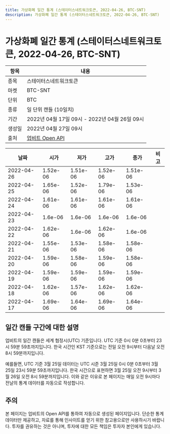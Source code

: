```yaml
---
title: 가상화폐 일간 통계 (스테이터스네트워크토큰, 2022-04-26, BTC-SNT)
description: 가상화폐 일간 통계 (스테이터스네트워크토큰, 2022-04-26, BTC-SNT)
---
```



가상화폐 일간 통계 (스테이터스네트워크토큰, 2022-04-26, BTC-SNT)
===

|항목|내용|
|--|--|
|종목|스테이터스네트워크토큰|
|마켓|BTC-SNT|
|단위|BTC|
|종류|일 단위 캔들 (10일치)|
|기간|2022년 04월 17일 09시 - 2022년 04월 26일 09시|
|생성일|2022년 04월 27일 09시|
|출처|[업비트 Open API](https://docs.upbit.com)|


|날짜|시가|저가|고가|종가|비고|
|--|--|--|--|--|--|
|2022-04-26|1.52e-06|1.51e-06|1.52e-06|1.51e-06|    |
|2022-04-25|1.65e-06|1.52e-06|1.79e-06|1.53e-06|    |
|2022-04-24|1.61e-06|1.61e-06|1.61e-06|1.61e-06|    |
|2022-04-23|1.6e-06|1.6e-06|1.6e-06|1.6e-06|    |
|2022-04-22|1.62e-06|1.6e-06|1.62e-06|1.6e-06|    |
|2022-04-21|1.55e-06|1.53e-06|1.58e-06|1.58e-06|    |
|2022-04-20|1.59e-06|1.58e-06|1.59e-06|1.58e-06|    |
|2022-04-19|1.59e-06|1.59e-06|1.59e-06|1.59e-06|    |
|2022-04-18|1.62e-06|1.57e-06|1.62e-06|1.62e-06|    |
|2022-04-17|1.69e-06|1.64e-06|1.69e-06|1.64e-06|    |


일간 캔들 구간에 대한 설명
---


업비트의 일간 캔들은 세계 협정시(UTC) 기준입니다. 
UTC 기준 0시 0분 0초부터 23시 59분 59초까지입니다. 
한국 시간인 KST 기준으로는 전일 오전 9시부터 다음날 오전 8시 59분까지입니다. 


예를들면, UTC 기준 3월 25일 데이터는 UTC 시준 3월 25일 0시 0분 0초부터 3월 25일 23시 59분 59초까지입니다. 
한국 시간으로 표현하면 3월 25일 오전 9시부터 3월 26일 오전 8시 59분까지입니다. 
이와 같은 이유로 본 페이지는 매일 오전 9시마다 전날의 통계 데이터를 자동으로 작성합니다. 


주의
---


본 페이지는 업비트의 Open API를 통하여 자동으로 생성된 페이지입니다. 
단순한 통계 데이터만 제공하고, 자료를 통해 인사이트를 얻기 위한 참고용으로만 사용하시기 바랍니다. 
투자를 권유하는 것은 아니며, 투자에 대한 모든 책임은 투자자 본인에게 있습니다. 
